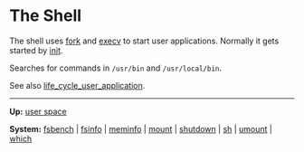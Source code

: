 # The Shell


The shell uses [fork](../../kernel/syscalls/fork.md) and [execv](../../kernel/syscalls/execv.md) to start user applications.
Normally it gets started by [init](init.md).

Searches for commands in `/usr/bin` and `/usr/local/bin`.

See also [life_cycle_user_application](../../kernel/overview/life_cycle_user_application.md).

---
**Up:** [user space](../userspace.md)

**System:** [fsbench](fsbench.md) | [fsinfo](fsinfo.md) | [meminfo](meminfo.md) | [mount](mount.md) | [shutdown](shutdown.md) | [sh](sh.md) | [umount](umount.md) | [which](which.md)
